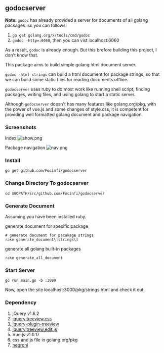 ## godocserver

**Note**: `godoc` has already provided a server for documents of all golang packages. so you can follows:

1. `go get golang.org/x/tools/cmd/godoc`
2. `godoc -http=:6060`, then you can vist localhost:6060

As a result, `godoc` is already enough. But this brefore building this project, I don't know that.

This package aims to build simple golang html document server.

`godoc -html strings` can build a html document for package strings, so that we can build some static files for reading documents offline.

`godocserver` uses ruby to do most work like running shell script, finding packages, writing files, and using golang to start a static server.

Although `godocserver` doesn't has many features like golang.org/pkg, with the power of vue.js and some changes of style.css, it is competent for providing well formatted golang document and package navigation.

### Screenshots
Index 
![show.png](http://7xj8s4.com1.z0.glb.clouddn.com/QQ20160312-1%402x.png)

Package navigation
![nav.png](http://7xj8s4.com1.z0.glb.clouddn.com/QQ20160312-0%402x.png)

### Install

```shell
go get github.com/Focinfi/godocserver
```

### Change Directory To godocserver

```shell
cd $GOPATH/src/github.com/Focinfi/godocserver
```

### Generate Document

Assuming you have been installed ruby.

generate document for specific package

```shell
# generate document for pacakage strings
rake generate_document\[strings\]
```

generate all golang built-in packages
```shell
rake generate_all_document
```

### Start Server

```shell
go run main.go -b :3000
```
Now, open the site localhost:3000/pkg/strings.html and check it out.

### Dependency

1. jQuery v1.8.2
2. [jquery.treeview.css](https://github.com/jzaefferer/jquery-treeview/blob/master/jquery.treeview.css)
3. [jquery-plugin-treeview](http://docs.jquery.com/Plugins/Treeview)
4. [jquery.treeview.edit.js](https://github.com/jzaefferer/jquery-treeview/blob/master/jquery.treeview.edit.js)
5. Vue.js v1.0.17
6. css and js file in golang.org/pkg
7. [negroni](https://github.com/codegangsta/negroni)


